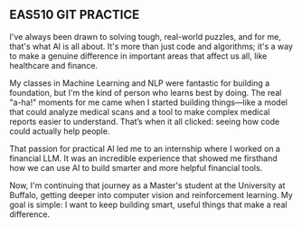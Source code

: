 ## EAS510 GIT PRACTICE
I've always been drawn to solving tough, real-world puzzles, and for me, that's what AI is all about. It's more than just code and algorithms; it's a way to make a genuine difference in important areas that affect us all, like healthcare and finance.

My classes in Machine Learning and NLP were fantastic for building a foundation, but I'm the kind of person who learns best by doing. The real "a-ha!" moments for me came when I started building things—like a model that could analyze medical scans and a tool to make complex medical reports easier to understand. That’s when it all clicked: seeing how code could actually help people.

That passion for practical AI led me to an internship where I worked on a financial LLM. It was an incredible experience that showed me firsthand how we can use AI to build smarter and more helpful financial tools.

Now, I'm continuing that journey as a Master's student at the University at Buffalo, getting deeper into computer vision and reinforcement learning. My goal is simple: I want to keep building smart, useful things that make a real difference.
